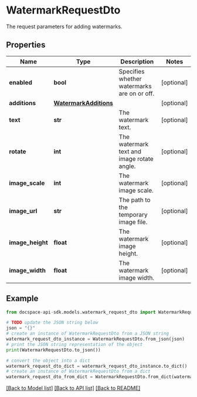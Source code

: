 # WatermarkRequestDto
The request parameters for adding watermarks.

## Properties

Name | Type | Description | Notes
------------ | ------------- | ------------- | -------------
**enabled** | **bool** | Specifies whether watermarks are on or off. | [optional] 
**additions** | [**WatermarkAdditions**](WatermarkAdditions.md) |  | [optional] 
**text** | **str** | The watermark text. | [optional] 
**rotate** | **int** | The watermark text and image rotate angle. | [optional] 
**image_scale** | **int** | The watermark image scale. | [optional] 
**image_url** | **str** | The path to the temporary image file. | [optional] 
**image_height** | **float** | The watermark image height. | [optional] 
**image_width** | **float** | The watermark image width. | [optional] 

## Example

```python
from docspace-api-sdk.models.watermark_request_dto import WatermarkRequestDto

# TODO update the JSON string below
json = "{}"
# create an instance of WatermarkRequestDto from a JSON string
watermark_request_dto_instance = WatermarkRequestDto.from_json(json)
# print the JSON string representation of the object
print(WatermarkRequestDto.to_json())

# convert the object into a dict
watermark_request_dto_dict = watermark_request_dto_instance.to_dict()
# create an instance of WatermarkRequestDto from a dict
watermark_request_dto_from_dict = WatermarkRequestDto.from_dict(watermark_request_dto_dict)
```
[[Back to Model list]](../README.md#documentation-for-models) [[Back to API list]](../README.md#documentation-for-api-endpoints) [[Back to README]](../README.md)


